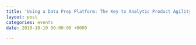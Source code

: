 ```yaml
---
title: 'Using a Data Prep Platform: The Key to Analytic Product Agility'
layout: post
categories: events
date: 2018-10-10 00:00:00 +0000

---
```

